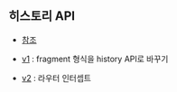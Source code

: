 ## 히스토리 API
- [참조](https://developer.mozilla.org/ko/docs/Web/API/History_API)

- [v1]() : fragment 형식을 history API로 바꾸기
- [v2]() : 라우터 인터셉트